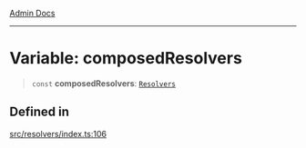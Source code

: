 [Admin Docs](/)

***

# Variable: composedResolvers

> `const` **composedResolvers**: [`Resolvers`](../../types/generatedGraphQLTypes/type-aliases/Resolvers.md)

## Defined in

[src/resolvers/index.ts:106](https://github.com/Suyash878/talawa-api/blob/cfd688207611ba245c99edd8dbaccb2cdbf6a043/src/resolvers/index.ts#L106)
